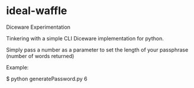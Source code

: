 # ideal-waffle
Diceware Experimentation


Tinkering with a simple CLI Diceware implementation for python.

Simply pass a number as a parameter to set the length of your passphrase (number of words returned)

Example:

$ python generatePassword.py 6

